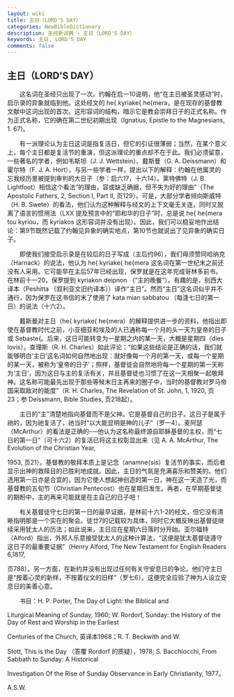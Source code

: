 ```yaml
---
layout: wiki
title: 主日（LORD'S DAY）
categories: NewBibleDictionary
description: 圣经新词典 - 主日（LORD'S DAY）
keywords: 主日, LORD'S DAY
comments: false
---
```


## 主日（LORD'S DAY）

　　这名词在圣经只出现了一次。约翰在启一10说明，他“在主日被圣灵感动”时，启示录的异象就临到他。这处经文的 he{ kyriake{ he{mera，是在现存的基督教文献中这词出现的首次。这形容词的结构，暗示它是教会崇拜日子的正式名称。作为正式名称，它的确在第二世纪初期出现（Ignatius, Epistle to the Magnesians, 1. 67)。

　　有一派理论认为主日这词是指复活日，但它的引证很薄弱；当然，在某个意义上，每个主日都是复活节的重演，但这派理论的重点却不在于此。我们必须留意，一些著名的学者，例如韦斯坦（J. J. Wettstein）、戴斯曼（G. A. Deissmann）和霍尔特（F. J. A. Hort），与另一些学者一样，提出以下的解释：约翰在他属灵的忘我经历里被提到审判的大日子（参：启六17，十六14）。莱特佛特（J. B. Lightfoot）相信这个看法“的理由，容或缺乏确据，但不失为好的理由”（The Apostolic Fathers, 2, Section I, Part II, 页129）。可是，大部分学者倾向斯威特（H. B. Swete）的看法，他们认为这种解释与经文的上下文毫无关连，同时又脱离了语言的惯用法（LXX 提及预言中的“耶和华的日子”时，总是说 he{ he{mera tou kyriou，而 kyriakos 这形容词并没有出现）。因此，我们可以稳妥地作出结论：第9节既然记载了约翰见异象的确实地点，第10节也就说出了见异象的确实日子。

　　即使我们接受启示录是在较后的日子写成（主后约96），我们毋须赞同哈纳克（Harnack）的说法，他认为 he{ kyriake{ he{mera 这名词在第一世纪末之前还没有人采用。它可能早在主后57年已经出现，保罗就是在这年完成哥林多前书。在林前十一20，保罗提到 kyriakon deipnon （“主的晚餐”）。有趣的是，别西大译本（Peshitta 〔叙利亚文旧约译本〕）译作“主日”。然而“主日”这名词似乎并不通行，因为保罗在这书信的末了使用了 kata mian sabbatou （每逢七日的第一日）的说法（十六2）。

　　戴斯曼对主日（he{ kyriake{ he{mera）的解释提供进一步的资料，他指出即使在基督教时代之前，小亚细亚和埃及的人已通称每一个月的头一天为皇帝的日子或 Sebaste{。后来，这日可能转变为一星期之内的某一天，大概是星期四（dies lovis）。查理斯（R. H. Charles）如此评论：“如果这些结论是正确的话，我们就能够明白‘主日’这名词如何自然地出现：就好像每一个月的第一天，或每一个星期的某一天，被称为‘皇帝的日子’；照样，基督徒会自然地将每一个星期的第一天称为‘主日’，因为这日与主的复活有关，并且基督徒也习惯了在这一天相聚一起敬拜神。这名称可能最先出现于那些等候末日主再来的圈子中，当时的基督教对罗马帝国采取敌对的能度”（R. H. Charles, The Revelation of St. John, 1, 1920, 页23；参 Deissmann, Bible Studies, 页218起）。

　　主日的“主”清楚地指向基督而不是父神。它是基督自己的日子。这日子是属于祂的，因为祂复活了，祂当时“以大能显明是神的儿子”（罗一4）。麦阿瑟（McArthur）的看法是正确的──他认为这名称最终源自耶稣基督的主权，而“七日的第一日”（可十六2）的复活已将这主权彰显出来（见 A. A. McArthur, The Evolution of the Christian Year,

1953, 页21）。基督教的敬拜本质上是记念（anamne{sis）复活节的事实，而后者显示出神的救赎目的已胜利地成就。因此，主日的气氛是充满喜乐和赞美的。他们选用第一日亦是合宜的，因为它使人想起神创造的第一日，神在这一天造了光，而基督教的五旬节（Christian Pentecost）也在星期日发生。再者，在早期基督徒的期盼中，主的再来可能就是在主自己的日子吧！

　　有关基督徒守七日的第一日的最早证据，是林前十六1-2的经文，但它没有清晰指明那是一个实在的聚会。徒廿7的记载较为具体，同时它大概反映出基督徒继续采用犹太人的历法；如此说来，主日应在星期六日落时分开始。亚尔福特（Alford）指出，外邦人乐意接受犹太人的这种计算法，“这便是犹太基督徒遵守这日子的最重要证据”（Henry Alford, The New Testament for English Readers 6,1817,

页788）。另一方面，在新约并没有出现过任何有关守安息日的争论。他们守主日是“按着心灵的新样，不按着仪文的旧样”（罗七6）。这便完全应验了神为人设立安息日的美善心意。

　　书目：H. P. Porter, The Day of Light: the Biblical and

Liturgical Meaning of Sunday, 1960; W. Rordorf, Sunday: the History of the Day of Rest and Worship in the Earliest

Centuries of the Church, 英译本1968；R. T. Beckwith and W.

Stott, This is the Day （答覆 Rordorf 的质疑），1978; S. Bacchiocchi, From Sabbath to Sunday: A Historical

Investigation Of the Rise of Sunday Observance in Early Christianity, 1977。

A.S.W.









